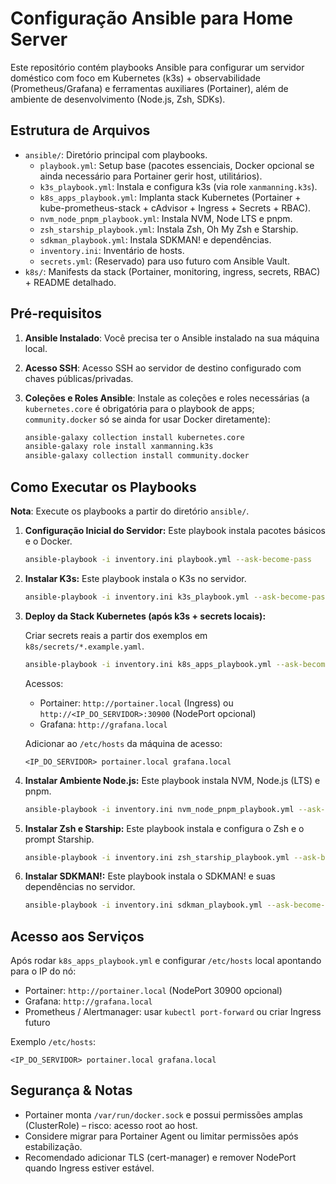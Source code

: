 # Configuração Ansible para Home Server

Este repositório contém playbooks Ansible para configurar um servidor doméstico com foco em Kubernetes (k3s) + observabilidade (Prometheus/Grafana) e ferramentas auxiliares (Portainer), além de ambiente de desenvolvimento (Node.js, Zsh, SDKs).

## Estrutura de Arquivos

- `ansible/`: Diretório principal com playbooks.
  - `playbook.yml`: Setup base (pacotes essenciais, Docker opcional se ainda necessário para Portainer gerir host, utilitários).
  - `k3s_playbook.yml`: Instala e configura k3s (via role `xanmanning.k3s`).
  - `k8s_apps_playbook.yml`: Implanta stack Kubernetes (Portainer + kube-prometheus-stack + cAdvisor + Ingress + Secrets + RBAC).
  - `nvm_node_pnpm_playbook.yml`: Instala NVM, Node LTS e pnpm.
  - `zsh_starship_playbook.yml`: Instala Zsh, Oh My Zsh e Starship.
  - `sdkman_playbook.yml`: Instala SDKMAN! e dependências.
  - `inventory.ini`: Inventário de hosts.
  - `secrets.yml`: (Reservado) para uso futuro com Ansible Vault.
- `k8s/`: Manifests da stack (Portainer, monitoring, ingress, secrets, RBAC) + README detalhado.

## Pré-requisitos

1. **Ansible Instalado**: Você precisa ter o Ansible instalado na sua máquina local.
2. **Acesso SSH**: Acesso SSH ao servidor de destino configurado com chaves públicas/privadas.
3. **Coleções e Roles Ansible**: Instale as coleções e roles necessárias (a `kubernetes.core` é obrigatória para o playbook de apps; `community.docker` só se ainda for usar Docker diretamente):

    ```bash
    ansible-galaxy collection install kubernetes.core
    ansible-galaxy role install xanmanning.k3s
    ansible-galaxy collection install community.docker
    ```

## Como Executar os Playbooks

**Nota**: Execute os playbooks a partir do diretório `ansible/`.

1. **Configuração Inicial do Servidor:**
    Este playbook instala pacotes básicos e o Docker.

    ```bash
    ansible-playbook -i inventory.ini playbook.yml --ask-become-pass
    ```

2. **Instalar K3s:**
    Este playbook instala o K3s no servidor.

    ```bash
    ansible-playbook -i inventory.ini k3s_playbook.yml --ask-become-pass
    ```

3. **Deploy da Stack Kubernetes (após k3s + secrets locais):**

    Criar secrets reais a partir dos exemplos em `k8s/secrets/*.example.yaml`.

    ```bash
    ansible-playbook -i inventory.ini k8s_apps_playbook.yml --ask-become-pass
    ```

    Acessos:
    - Portainer: `http://portainer.local` (Ingress) ou `http://<IP_DO_SERVIDOR>:30900` (NodePort opcional)
    - Grafana: `http://grafana.local`

    Adicionar ao `/etc/hosts` da máquina de acesso:

    ```text
    <IP_DO_SERVIDOR> portainer.local grafana.local
    ```

4. **Instalar Ambiente Node.js:**
    Este playbook instala NVM, Node.js (LTS) e pnpm.

    ```bash
    ansible-playbook -i inventory.ini nvm_node_pnpm_playbook.yml --ask-become-pass
    ```

5. **Instalar Zsh e Starship:**
    Este playbook instala e configura o Zsh e o prompt Starship.

    ```bash
    ansible-playbook -i inventory.ini zsh_starship_playbook.yml --ask-become-pass
    ```

6. **Instalar SDKMAN!:**
    Este playbook instala o SDKMAN! e suas dependências no servidor.

    ```bash
    ansible-playbook -i inventory.ini sdkman_playbook.yml --ask-become-pass
    ```

## Acesso aos Serviços

Após rodar `k8s_apps_playbook.yml` e configurar `/etc/hosts` local apontando para o IP do nó:

- Portainer: `http://portainer.local` (NodePort 30900 opcional)
- Grafana: `http://grafana.local`
- Prometheus / Alertmanager: usar `kubectl port-forward` ou criar Ingress futuro

Exemplo `/etc/hosts`:

```text
<IP_DO_SERVIDOR> portainer.local grafana.local
```

## Segurança & Notas

- Portainer monta `/var/run/docker.sock` e possui permissões amplas (ClusterRole) – risco: acesso root ao host.
- Considere migrar para Portainer Agent ou limitar permissões após estabilização.
- Recomendado adicionar TLS (cert-manager) e remover NodePort quando Ingress estiver estável.
